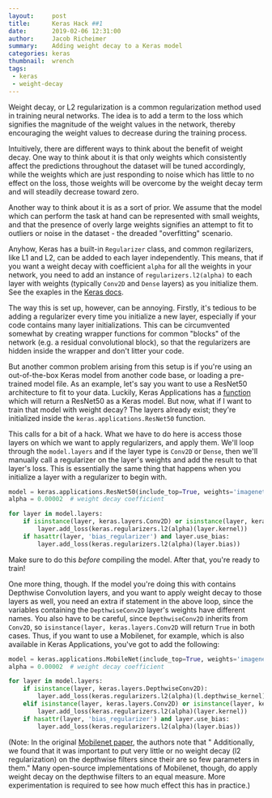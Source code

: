 ```yaml
---
layout:     post
title:      Keras Hack ##1
date:       2019-02-06 12:31:00
author:     Jacob Richeimer
summary:    Adding weight decay to a Keras model
categories: keras
thumbnail:  wrench
tags:
 - keras
 - weight-decay
---
```


Weight decay, or L2 regularization is a common regularization method used in training neural networks.
The idea is to add a term to the loss which signifies the magnitude of the weight values in the network,
thereby encouraging the weight values to decrease during the training process.

Intuitively, there are different ways to think about the benefit of weight decay. One way to think about it is that
only weights which consistently affect the predictions throughout the dataset will be tuned accordingly,
while the weights which are just responding to noise which has little to no effect on the loss, those weights will
be overcome by the weight decay term and will steadily decrease toward zero.

Another way to think about it is as a sort of prior. We assume that the model which can perform the task at hand
can be represented with small weights, and that the presence of overly large weights signifies an attempt to fit
to outliers or noise in the dataset - the dreaded "overfitting" scenario.

Anyhow, Keras has a built-in `Regularizer` class, and common regilarizers, like L1 and L2, can be added to each layer
independently. This means, that if you want a weight decay with coefficient `alpha` for all the weights in your network,
you need to add an instance of `regularizers.l2(alpha)` to each layer with weights (typically `Conv2D` and `Dense` layers)
as you initialize them. See the exaples in the [Keras docs][1].

The way this is set up, however, can be annoying. Firstly, it's tedious to be adding a regularizer every time you
initialize a new layer, especially if your code contains many layer initializations. This can be circumvented somewhat
by creating wrapper functions for common "blocks" of the network (e.g. a residual convolutional block), so that the regularizers
are hidden inside the wrapper and don't litter your code.

But another common problem arising from this setup is if you're using an out-of-the-box Keras model from another code base,
or loading a pre-trained model file. As an example, let's say you want to use a ResNet50 architecture to fit to your data.
Luckily, Keras Applications has a [function][2] which will return a ResNet50 as a Keras model. But now, what if I want to train
that model with weight decay? The layers already exist; they're initialized inside the `keras.applications.ResNet50` function.

This calls for a bit of a hack. What we have to do here is access those layers on which we want to apply regularizers,
and apply them. We'll loop through the `model.layers` and if the layer type is `Conv2D` or `Dense`, then we'll manually
call a regularizer on the layer's weights and add the result to that layer's loss. This is essentially the same thing that
happens when you initialize a layer with a regularizer to begin with.

```python
model = keras.applications.ResNet50(include_top=True, weights='imagenet')
alpha = 0.00002  # weight decay coefficient

for layer in model.layers:
    if isinstance(layer, keras.layers.Conv2D) or isinstance(layer, keras.layers.Dense):
        layer.add_loss(keras.regularizers.l2(alpha)(layer.kernel))
    if hasattr(layer, 'bias_regularizer') and layer.use_bias:
        layer.add_loss(keras.regularizers.l2(alpha)(layer.bias))

```

Make sure to do this *before* compiling the model. After that, you're ready to train!

One more thing, though. If the model you're doing this with contains Depthwise Convolution layers, and you want to apply
weight decay to those layers as well, you need an extra if statement in the above loop, since the variables containing
the `DepthwiseConv2D` layer's weights have different names. You also have to be careful, since `DepthwiseConv2D`
inherits from `Conv2D`, so `isinstance(layer, keras.layers.Conv2D` will return `True` in both cases. Thus, if you want to use
a Mobilenet, for example, which is also available in Keras Applications, you've got to add the following:

```python
model = keras.applications.MobileNet(include_top=True, weights='imagenet', alpha=1., depth_multiplier=1)
alpha = 0.00002  # weight decay coefficient

for layer in model.layers:
    if isinstance(layer, keras.layers.DepthwiseConv2D):
        layer.add_loss(keras.regularizers.l2(alpha)(l.depthwise_kernel))
    elif isinstance(layer, keras.layers.Conv2D) or isinstance(layer, keras.layers.Dense):
        layer.add_loss(keras.regularizers.l2(alpha)(layer.kernel))
    if hasattr(layer, 'bias_regularizer') and layer.use_bias:
        layer.add_loss(keras.regularizers.l2(alpha)(layer.bias))

```

(Note: In the original [Mobilenet paper][3], the authors note that " Additionally, we found that it was important to put very
little or no weight decay (l2 regularization) on the depthwise filters since their are so few parameters in them." Many open-source
implementations of Mobilenet, though, do apply weight decay on the depthwise filters to an equal measure. More experimentation
is required to see how much effect this has in practice.)



[1]: https://keras.io/regularizers/
[2]: https://keras.io/applications/#resnet50
[3]: https://arxiv.org/abs/1704.04861
